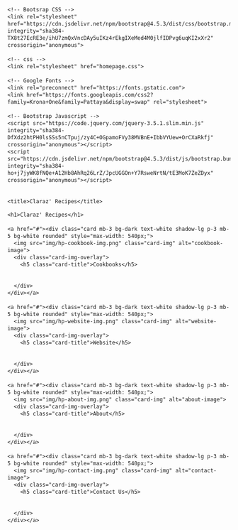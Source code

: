 <!DOCTYPE html>
<html lang="en" dir="ltr">
  <head>
    <meta meta name="viewport" content="width=device-width, initial-scale=1.0" charset="utf-8">


    <!-- Bootsrap CSS -->
    <link rel="stylesheet" href="https://cdn.jsdelivr.net/npm/bootstrap@4.5.3/dist/css/bootstrap.min.css" integrity="sha384-TX8t27EcRE3e/ihU7zmQxVncDAy5uIKz4rEkgIXeMed4M0jlfIDPvg6uqKI2xXr2" crossorigin="anonymous">

    <!-- css -->
    <link rel="stylesheet" href="homepage.css">

    <!-- Google Fonts -->
    <link rel="preconnect" href="https://fonts.gstatic.com">
    <link href="https://fonts.googleapis.com/css2?family=Krona+One&family=Pattaya&display=swap" rel="stylesheet">

    <!-- Bootstrap Javascript -->
    <script src="https://code.jquery.com/jquery-3.5.1.slim.min.js" integrity="sha384-DfXdz2htPH0lsSSs5nCTpuj/zy4C+OGpamoFVy38MVBnE+IbbVYUew+OrCXaRkfj" crossorigin="anonymous"></script>
    <script src="https://cdn.jsdelivr.net/npm/bootstrap@4.5.3/dist/js/bootstrap.bundle.min.js" integrity="sha384-ho+j7jyWK8fNQe+A12Hb8AhRq26LrZ/JpcUGGOn+Y7RsweNrtN/tE3MoK7ZeZDyx" crossorigin="anonymous"></script>


    <title>Claraz' Recipes</title>
  </head>
  <a>

    <h1>Claraz' Recipes</h1>

    <a href="#"><div class="card mb-3 bg-dark text-white shadow-lg p-3 mb-5 bg-white rounded" style="max-width: 540px;">
      <img src="img/hp-cookbook-img.png" class="card-img" alt="cookbook-image">
      <div class="card-img-overlay">
        <h5 class="card-title">Cookbooks</h5>
        
      
      </div>
    </div></a>

    <a href="#"><div class="card mb-3 bg-dark text-white shadow-lg p-3 mb-5 bg-white rounded" style="max-width: 540px;">
      <img src="img/hp-website-img.png" class="card-img" alt="website-image">
      <div class="card-img-overlay">
        <h5 class="card-title">Website</h5>
        
      
      </div>
    </div></a>

    <a href="#"><div class="card mb-3 bg-dark text-white shadow-lg p-3 mb-5 bg-white rounded" style="max-width: 540px;">
      <img src="img/hp-about-img.png" class="card-img" alt="about-image">
      <div class="card-img-overlay">
        <h5 class="card-title">About</h5>
        
      
      </div>
    </div></a>

    <a href="#"><div class="card mb-3 bg-dark text-white shadow-lg p-3 mb-5 bg-white rounded" style="max-width: 540px;">
      <img src="img/hp-contact-img.png" class="card-img" alt="contact-image">
      <div class="card-img-overlay">
        <h5 class="card-title">Contact Us</h5>
        
      
      </div>
    </div></a>


  </body>
</html>
